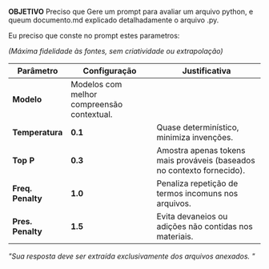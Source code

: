 **OBJETIVO**
Preciso que Gere um prompt para avaliar um arquivo python, e queum documento.md explicado detalhadamente o arquivo .py.

Eu preciso que conste no prompt estes parametros:

*(Máxima fidelidade às fontes, sem criatividade ou extrapolação)*  

| Parâmetro        | Configuração | Justificativa |
|------------------|-------------|---------------|
| **Modelo**       | Modelos com melhor compreensão contextual. |
| **Temperatura**  | **0.1**     | Quase determinístico, minimiza invenções. |
| **Top P**        | **0.3**     | Amostra apenas tokens mais prováveis (baseados no contexto fornecido). |
| **Freq. Penalty**| **1.0**     | Penaliza repetição de termos incomuns nos arquivos. |
| **Pres. Penalty**| **1.5**     | Evita devaneios ou adições não contidas nos materiais. |

  
*"Sua resposta deve ser extraída exclusivamente dos arquivos anexados. "*
